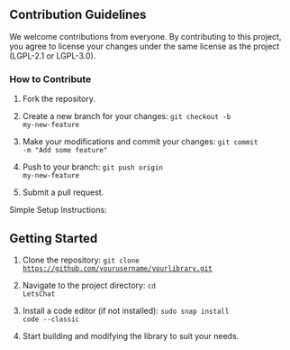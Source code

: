 ## Contribution Guidelines

We welcome contributions from everyone. By contributing to this project, you agree to license your changes under the same license as the project (LGPL-2.1 or LGPL-3.0).

### How to Contribute

1. Fork the repository.
2. Create a new branch for your changes:
<code>git checkout -b my-new-feature</code>

3. Make your modifications and commit your changes:
<code>git commit -m "Add some feature"</code>

4. Push to your branch:
<code>git push origin my-new-feature</code>

5. Submit a pull request.

Simple Setup Instructions:

## Getting Started

1. Clone the repository:
<code>git clone https://github.com/yourusername/yourlibrary.git</code>

2. Navigate to the project directory:
<code>cd LetsChat</code>

3. Install a code editor (if not installed):
<code>sudo snap install code --classic</code>

4. Start building and modifying the library to suit your needs.
